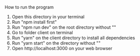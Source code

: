 How to run the program

1. Open this directory in your terminal
2. Run "npm install first"
3. Run "npm run dev" on the root directory without ""
4. Go to folder client on terminal
5. Run "yarn" on the client directory to install all dependencies
6. Run "yarn start" on the directory without ""
7. Open http://localhost:3000 on your web browser
